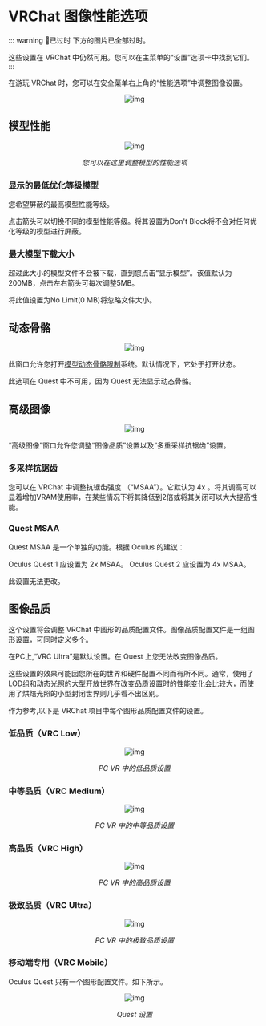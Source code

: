 # VRChat 图像性能选项

::: warning 🚧已过时
下方的图片已全部过时。

这些设置在 VRChat 中仍然可用。您可以在主菜单的“设置”选项卡中找到它们。
:::

在游玩 VRChat 时，您可以在安全菜单右上角的“性能选项”中调整图像设置。

<center>

![img](/docs.vrchat.com/images/vrchat-configuration-window-1.png)

</center>

## 模型性能

<center>

![img](/docs.vrchat.com/images/vrchat-configuration-window-2.png)

*您可以在这里调整模型的性能选项*

</center>

### 显示的最低优化等级模型

您希望屏蔽的最高模型性能等级。

点击箭头可以切换不同的模型性能等级。将其设置为Don't Block将不会对任何优化等级的模型进行屏蔽。

### 最大模型下载大小

超过此大小的模型文件不会被下载，直到您点击“显示模型”。该值默认为200MB，点击左右箭头可每次调整5MB。

将此值设置为No Limit(0 MB)将忽略文件大小。

## 动态骨骼

<center>

![img](/docs.vrchat.com/images/vrchat-configuration-window-3.png)

</center>

此窗口允许您打开[模型动态骨骼限制](/docs.vrchat.com/SYSTEM/avatar-dynamic-bone-limits.md)系统。默认情况下，它处于打开状态。

此选项在 Quest 中不可用，因为 Quest 无法显示动态骨骼。

## 高级图像

<center>

![img](/docs.vrchat.com/images/vrchat-configuration-window-4.png)

</center>

“高级图像”窗口允许您调整“图像品质”设置以及“多重采样抗锯齿”设置。

### 多采样抗锯齿

您可以在 VRChat 中调整抗锯齿强度 （“MSAA”）。它默认为 4x 。将其调高可以显着增加VRAM使用率，在某些情况下将其降低到2倍或将其关闭可以大大提高性能。

### Quest MSAA

Quest MSAA 是一个单独的功能。根据 Oculus 的建议：

Oculus Quest 1 应设置为 2x MSAA。
Oculus Quest 2 应设置为 4x MSAA。

此设置无法更改。

## 图像品质

这个设置将会调整 VRChat 中图形的品质配置文件。图像品质配置文件是一组图形设置，可同时定义多个。

在PC上,“VRC Ultra”是默认设置。在 Quest 上您无法改变图像品质。

这些设置的效果可能因您所在的世界和硬件配置不同而有所不同。通常，使用了LOD组和动态光照的大型开放世界在改变品质设置时的性能变化会比较大，而使用了烘焙光照的小型封闭世界则几乎看不出区别。

作为参考,以下是 VRChat 项目中每个图形品质配置文件的设置。

### 低品质（VRC Low）

<center>

![img](/docs.vrchat.com/images/vrchat-configuration-window-5.png)

*PC VR 中的低品质设置*

</center>

### 中等品质（VRC Medium）

<center>

![img](/docs.vrchat.com/images/vrchat-configuration-window-6.png)

*PC VR 中的中等品质设置*

</center>

### 高品质（VRC High）

<center>

![img](/docs.vrchat.com/images/vrchat-configuration-window-7.png)

*PC VR 中的高品质设置*

</center>

### 极致品质（VRC Ultra）

<center>

![img](/docs.vrchat.com/images/vrchat-configuration-window-8.png)

*PC VR 中的极致品质设置*

</center>

### 移动端专用（VRC Mobile）

Oculus Quest 只有一个图形配置文件。如下所示。

<center>

![img](/docs.vrchat.com/images/vrchat-configuration-window-9.png)

*Quest 设置*

</center>
